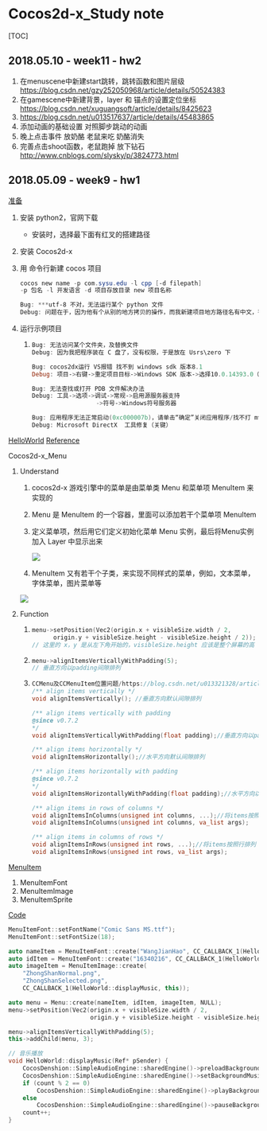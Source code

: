 # Cocos2d-x_Study note

[TOC]

## 2018.05.10 - week11 - hw2

1. 在menuscene中新建start跳转，跳转函数和图片层级 https://blog.csdn.net/gzy252050968/article/details/50524383
2. 在gamescene中新建背景，layer 和 锚点的设置定位坐标 https://blog.csdn.net/xuguangsoft/article/details/8425623
3. https://blog.csdn.net/u013517637/article/details/45483865 
4. 添加动画的基础设置 对照脚步跳动的动画
5. 晚上点击事件 放奶酪 老鼠来吃 奶酪消失 
6. 完善点击shoot函数，老鼠跑掉 放下钻石 http://www.cnblogs.com/slysky/p/3824773.html

## 2018.05.09 - week9 - hw1

<u>准备</u>

1. 安装 python2，官网下载

   - 安装时，选择最下面有红叉的搭建路径

2. 安装 Cocos2d-x

3. 用 命令行新建 cocos 项目

   ```powershell
   cocos new name -p com.sysu.edu -l cpp [-d filepath]
   -p 包名 -l 开发语言 -d 项目存放目录 new 项目名称

   Bug: ***utf-8 不对，无法运行某个 python 文件
   Debug: 问题在于，因为他有个从别的地方拷贝的操作，而我新建项目地方路径名有中文，导致 py 字符格式问题
   ```

4. 运行示例项目

   1. ```powershell
      Bug: 无法访问某个文件夹，及替换文件
      Debug: 因为我把程序装在 C 盘了，没有权限，于是放在 Usrs\zero 下

      Bug: cocos2dx运行 VS报错 找不到 windows sdk 版本8.1
      Debug: 项目->右键->重定项目目标->Windows SDK 版本->选择10.0.14393.0（当然是你当前拥有的Windows SDK版本就可以）->确定

      Bug: 无法查找或打开 PDB 文件解决办法
      Debug: 工具->选项->调试->常规->启用源服务器支持
      			        ->符号->Windows符号服务器

      Bug: 应用程序无法正常启动(0xc000007b)，请单击“确定”关闭应用程序/找不打 mvscr110.dll 等
      Debug: Microsoft DirectX  工具修复（关键）
      ```

<u>HelloWorld</u> [Reference](http://www.cnblogs.com/geore/p/5798176.html)

Cocos2d-x_Menu

1. Understand

   1. cocos2d-x 游戏引擎中的菜单是由菜单类 Menu 和菜单项 MenuItem 来实现的

   2. Menu 是 MenuItem 的一个容器，里面可以添加若干个菜单项 MenuItem

   3. 定义菜单项，然后用它们定义初始化菜单 Menu 实例，最后将Menu实例加入 Layer 中显示出来

      ![](https://images2015.cnblogs.com/blog/1012080/201608/1012080-20160823095453776-928633002.png)

   4. MenuItem 又有若干个子类，来实现不同样式的菜单，例如，文本菜单，字体菜单，图片菜单等

   ![](https://images2015.cnblogs.com/blog/1012080/201608/1012080-20160823095540245-607572292.png)

2. Function

   1. ```c++
      menu->setPosition(Vec2(origin.x + visibleSize.width / 2,
      		origin.y + visibleSize.height - visibleSize.height / 2));
      // 这里的 x，y 是从左下角开始的，visibleSize.height 应该是整个屏幕的高
      ```

   2. ```c++
      menu->alignItemsVerticallyWithPadding(5);
      // 垂直方向以padding间隙排列
      ```

   3. ```c++
      CCMenu及CCMenuItem位置问题/https://blog.csdn.net/u013321328/article/details/21641519
      /** align items vertically */
      void alignItemsVertically(); //垂直方向默认间隙排列

      /** align items vertically with padding
      @since v0.7.2
      */
      void alignItemsVerticallyWithPadding(float padding);//垂直方向以padding间隙排列

      /** align items horizontally */
      void alignItemsHorizontally();//水平方向默认间隙排列

      /** align items horizontally with padding
      @since v0.7.2
      */
      void alignItemsHorizontallyWithPadding(float padding);//水平方向以padding间隙排列

      /** align items in rows of columns */
      void alignItemsInColumns(unsigned int columns, ...);//将items按照列排列
      void alignItemsInColumns(unsigned int columns, va_list args);

      /** align items in columns of rows */
      void alignItemsInRows(unsigned int rows, ...);//将items按照行排列
      void alignItemsInRows(unsigned int rows, va_list args);
      ```



<u>MenuItem</u>

1. MenuItemFont
2. MenuItemImage
3. MenuItemSprite



<u>Code</u>

```c++
MenuItemFont::setFontName("Comic Sans MS.ttf");
MenuItemFont::setFontSize(18);

auto nameItem = MenuItemFont::create("WangJianHao", CC_CALLBACK_1(HelloWorld::menuCloseCallback, this));
auto idItem = MenuItemFont::create("16340216", CC_CALLBACK_1(HelloWorld::menuCloseCallback, this));
auto imageItem = MenuItemImage::create(
    "ZhongShanNormal.png",
    "ZhongShanSelected.png",
    CC_CALLBACK_1(HelloWorld::displayMusic, this));

auto menu = Menu::create(nameItem, idItem, imageItem, NULL);
menu->setPosition(Vec2(origin.x + visibleSize.width / 2,
                       origin.y + visibleSize.height - visibleSize.height / 2));

menu->alignItemsVerticallyWithPadding(5);
this->addChild(menu, 3);
```

```C++
// 音乐播放
void HelloWorld::displayMusic(Ref* pSender) {
	CocosDenshion::SimpleAudioEngine::sharedEngine()->preloadBackgroundMusic(MUSIC_FILE);
	CocosDenshion::SimpleAudioEngine::sharedEngine()->setBackgroundMusicVolume(0.5);
	if (count % 2 == 0)
		CocosDenshion::SimpleAudioEngine::sharedEngine()->playBackgroundMusic(MUSIC_FILE, true);
	else
		CocosDenshion::SimpleAudioEngine::sharedEngine()->pauseBackgroundMusic();
	count++;
}
```

